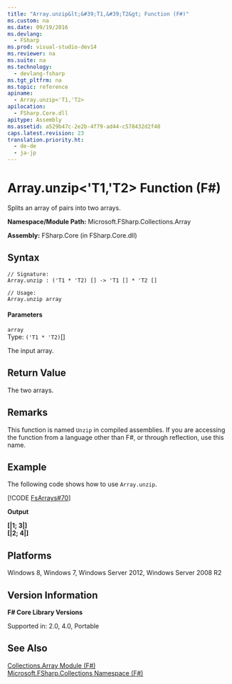 ```yaml
---
title: "Array.unzip&lt;&#39;T1,&#39;T2&gt; Function (F#)"
ms.custom: na
ms.date: 09/19/2016
ms.devlang: 
  - FSharp
ms.prod: visual-studio-dev14
ms.reviewer: na
ms.suite: na
ms.technology: 
  - devlang-fsharp
ms.tgt_pltfrm: na
ms.topic: reference
apiname: 
  - Array.unzip<'T1,'T2>
apilocation: 
  - FSharp.Core.dll
apitype: Assembly
ms.assetid: a529b47c-2e2b-4f79-ad44-c578432d2f48
caps.latest.revision: 23
translation.priority.ht: 
  - de-de
  - ja-jp
---
```

# Array.unzip&lt;&#39;T1,&#39;T2&gt; Function (F#)
Splits an array of pairs into two arrays.  
  
 **Namespace/Module Path:** Microsoft.FSharp.Collections.Array  
  
 **Assembly:** FSharp.Core (in FSharp.Core.dll)  
  
## Syntax  
  
```  
// Signature:  
Array.unzip : ('T1 * 'T2) [] -> 'T1 [] * 'T2 []  
  
// Usage:  
Array.unzip array  
```  
  
#### Parameters  
 `array`  
 Type: `('T1 * 'T2)`[&#91;&#93;](../vs140/Core.--T--Type--F#-2.md)  
  
 The input array.  
  
## Return Value  
 The two arrays.  
  
## Remarks  
 This function is named `Unzip` in compiled assemblies. If you are accessing the function from a language other than F#, or through reflection, use this name.  
  
## Example  
 The following code shows how to use `Array.unzip`.  
  
 [!CODE [FsArrays#70](../CodeSnippet/VS_Snippets_Fsharp/fsarrays#70)]  
  
 **Output**  
  
 **[&#124;1; 3&#124;]**  
**[&#124;2; 4&#124;]**   
## Platforms  
 Windows 8, Windows 7, Windows Server 2012, Windows Server 2008 R2  
  
## Version Information  
 **F# Core Library Versions**  
  
 Supported in: 2.0, 4.0, Portable  
  
## See Also  
 [Collections.Array Module (F#)](../Topic/Collections.Array%20Module%20\(F%23\).md)   
 [Microsoft.FSharp.Collections Namespace (F#)](../Topic/Microsoft.FSharp.Collections%20Namespace%20\(F%23\).md)